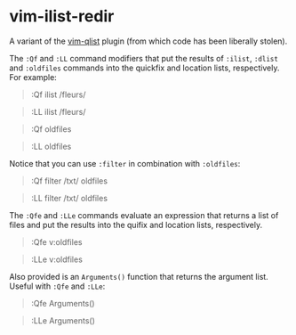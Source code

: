 vim-ilist-redir
===============

A variant of the [vim-qlist](https://github.com/romainl/vim-qlist) plugin (from
which code has been liberally stolen).

The `:Qf` and `:LL` command modifiers that put the results of `:ilist`, `:dlist` and
`:oldfiles` commands into the quickfix and location lists, respectively. For
example:

> :Qf ilist /fleurs/

> :LL ilist /fleurs/

> :Qf oldfiles

> :LL oldfiles

Notice that you can use `:filter` in combination with `:oldfiles`:

> :Qf filter /txt/ oldfiles

> :LL filter /txt/ oldfiles

The `:Qfe` and `:LLe` commands evaluate an expression that returns a list of files and
put the results into the quifix and location lists, respectively. 

> :Qfe v:oldfiles

> :LLe v:oldfiles

Also provided is an `Arguments()` function that returns the argument list.
Useful with `:Qfe` and `:LLe`:

> :Qfe Arguments()

> :LLe Arguments()

